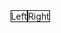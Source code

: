 <span style='position:relative'>
  <span style='top:0px;right:0px;position:absolute;border:1px solid black'>Left</span>
  <span style='top:0px;left:0px;position:absolute;border:1px solid black'>Right</span>
</span>
<!--
Hola
<br>
<a href='https://semaphoreci.com/hiebra/site-test' style='top:400px;right:400px;position:absolute;border:1px solid black'>
  <img src='https://semaphoreci.com/api/v1/hiebra/site-test/branches/master/badge.svg' alt='Build Status'>
</a>
<a href='http://softalks.github.io/site-test/apidocs/index.html' style='top:400px;left:400px;position:absolute;border:1px solid black'> 
  <img src='http://www.konakart.com/wp-content/uploads/2014/11/javadoc.png' alt='Javadoc pages'>
</a>
-->

